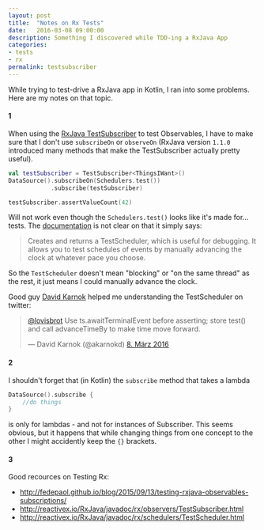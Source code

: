 ```yaml
---
layout: post
title:  "Notes on Rx Tests"
date:   2016-03-08 09:00:00
description: Something I discovered while TDD-ing a RxJava App
categories:
- tests
- rx
permalink: testsubscriber
---
```

While trying to test-drive a RxJava app in Kotlin, I ran into some problems. 
Here are my notes on that topic.

#### 1

When using the [RxJava TestSubscriber](http://reactivex.io/RxJava/javadoc/rx/observers/TestSubscriber.html) to test Observables, I have to make sure that I don't use `subscribeOn` or `observeOn` (RxJava version `1.1.0` introduced many methods that make the TestSubscriber actually pretty useful).

```kotlin
val testSubscriber = TestSubscriber<ThingsIWant>()
DataSource().subscribeOn(Schedulers.test())
            .subscribe(testSubscriber)

testSubscriber.assertValueCount(42)
```

Will not work even though the `Schedulers.test()` looks like it's made for... tests.
The [documentation](http://reactivex.io/RxJava/javadoc/rx/schedulers/Schedulers.html#test()) is not clear on that it simply says: 

> Creates and returns a TestScheduler, which is useful for debugging. 
> It allows you to test schedules of events by manually advancing the clock at whatever pace you choose.

So the `TestScheduler` doesn't mean "blocking" or "on the same thread" as the rest, it just means I could manually advance the clock.

Good guy [David Karnok](https://twitter.com/akarnokd) helped me understanding the TestScheduler on twitter:

<blockquote class="twitter-tweet" data-conversation="none" data-lang="de"><p lang="en" dir="ltr"><a href="https://twitter.com/lovisbrot">@lovisbrot</a> Use ts.awaitTerminalEvent before asserting; store test() and call advanceTimeBy to make time move forward.</p>&mdash; David Karnok (@akarnokd) <a href="https://twitter.com/akarnokd/status/707233438672281600">8. März 2016</a></blockquote>
<script async src="//platform.twitter.com/widgets.js" charset="utf-8"></script>

#### 2

I shouldn't forget that (in Kotlin) the `subscribe` method that takes a lambda 

```kotlin
DataSource().subscribe {
    //do things
}
````

is only for lambdas - and not for instances of Subscriber. 
This seems obvious, but it happens that while changing things from one concept to the other I might accidently keep the `{}` brackets.


#### 3

Good recources on Testing Rx:

- <http://fedepaol.github.io/blog/2015/09/13/testing-rxjava-observables-subscriptions/>
- <http://reactivex.io/RxJava/javadoc/rx/observers/TestSubscriber.html>
- <http://reactivex.io/RxJava/javadoc/rx/schedulers/TestScheduler.html>
